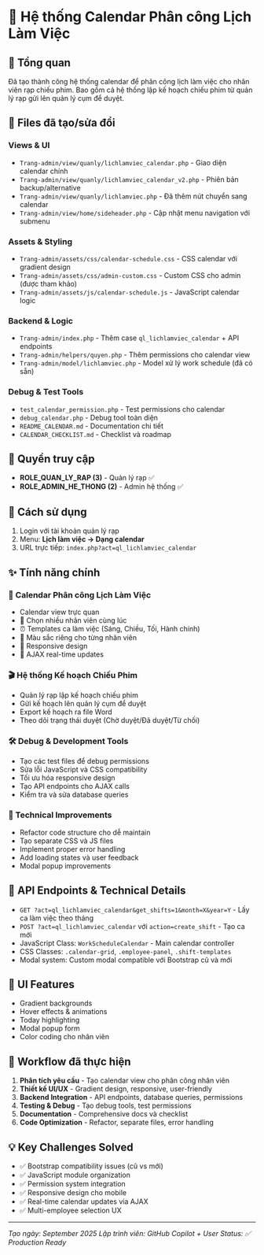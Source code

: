 # 📅 Hệ thống Calendar Phân công Lịch Làm Việc

## 🎯 Tổng quan
Đã tạo thành công hệ thống calendar để phân công lịch làm việc cho nhân viên rạp chiếu phim.
Bao gồm cả hệ thống lập kế hoạch chiếu phim từ quản lý rạp gửi lên quản lý cụm để duyệt.

## 📁 Files đã tạo/sửa đổi

### Views & UI
- `Trang-admin/view/quanly/lichlamviec_calendar.php` - Giao diện calendar chính 
- `Trang-admin/view/quanly/lichlamviec_calendar_v2.php` - Phiên bản backup/alternative
- `Trang-admin/view/quanly/lichlamviec.php` - Đã thêm nút chuyển sang calendar
- `Trang-admin/view/home/sideheader.php` - Cập nhật menu navigation với submenu

### Assets & Styling
- `Trang-admin/assets/css/calendar-schedule.css` - CSS calendar với gradient design
- `Trang-admin/assets/css/admin-custom.css` - Custom CSS cho admin (được tham khảo)
- `Trang-admin/assets/js/calendar-schedule.js` - JavaScript calendar logic

### Backend & Logic
- `Trang-admin/index.php` - Thêm case `ql_lichlamviec_calendar` + API endpoints
- `Trang-admin/helpers/quyen.php` - Thêm permissions cho calendar view
- `Trang-admin/model/lichlamviec.php` - Model xử lý work schedule (đã có sẵn)

### Debug & Test Tools
- `test_calendar_permission.php` - Test permissions cho calendar
- `debug_calendar.php` - Debug tool toàn diện
- `README_CALENDAR.md` - Documentation chi tiết
- `CALENDAR_CHECKLIST.md` - Checklist và roadmap

## 🔐 Quyền truy cập
- **ROLE_QUAN_LY_RAP (3)** - Quản lý rạp ✅
- **ROLE_ADMIN_HE_THONG (2)** - Admin hệ thống ✅

## 🚀 Cách sử dụng
1. Login với tài khoản quản lý rạp
2. Menu: **Lịch làm việc → Dạng calendar**
3. URL trực tiếp: `index.php?act=ql_lichlamviec_calendar`

## ✨ Tính năng chính

### 📅 Calendar Phân công Lịch Làm Việc
- Calendar view trực quan
- 👥 Chọn nhiều nhân viên cùng lúc
- ⏰ Templates ca làm việc (Sáng, Chiều, Tối, Hành chính)
- 🎨 Màu sắc riêng cho từng nhân viên
- 📱 Responsive design
- 🔄 AJAX real-time updates

### 🎬 Hệ thống Kế hoạch Chiếu Phim
- Quản lý rạp lập kế hoạch chiếu phim
- Gửi kế hoạch lên quản lý cụm để duyệt
- Export kế hoạch ra file Word
- Theo dõi trạng thái duyệt (Chờ duyệt/Đã duyệt/Từ chối)

### 🛠️ Debug & Development Tools
- Tạo các test files để debug permissions
- Sửa lỗi JavaScript và CSS compatibility
- Tối ưu hóa responsive design
- Tạo API endpoints cho AJAX calls
- Kiểm tra và sửa database queries

### 🔧 Technical Improvements
- Refactor code structure cho dễ maintain
- Tạo separate CSS và JS files
- Implement proper error handling
- Add loading states và user feedback
- Modal popup improvements

## 🔧 API Endpoints & Technical Details
- `GET ?act=ql_lichlamviec_calendar&get_shifts=1&month=X&year=Y` - Lấy ca làm việc theo tháng
- `POST ?act=ql_lichlamviec_calendar` với `action=create_shift` - Tạo ca mới
- JavaScript Class: `WorkScheduleCalendar` - Main calendar controller
- CSS Classes: `.calendar-grid`, `.employee-panel`, `.shift-templates`
- Modal system: Custom modal compatible với Bootstrap cũ và mới

## 🎨 UI Features
- Gradient backgrounds
- Hover effects & animations  
- Today highlighting
- Modal popup form
- Color coding cho nhân viên

## 🎯 Workflow đã thực hiện
1. **Phân tích yêu cầu** - Tạo calendar view cho phân công nhân viên
2. **Thiết kế UI/UX** - Gradient design, responsive, user-friendly
3. **Backend Integration** - API endpoints, database queries, permissions
4. **Testing & Debug** - Tạo debug tools, test permissions
5. **Documentation** - Comprehensive docs và checklist
6. **Code Optimization** - Refactor, separate files, error handling

## 💡 Key Challenges Solved
- ✅ Bootstrap compatibility issues (cũ vs mới)
- ✅ JavaScript module organization  
- ✅ Permission system integration
- ✅ Responsive design cho mobile
- ✅ Real-time calendar updates via AJAX
- ✅ Multi-employee selection UX

---
*Tạo ngày: September 2025*
*Lập trình viên: GitHub Copilot + User*
*Status: ✅ Production Ready*